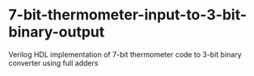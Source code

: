 # 7-bit-thermometer-input-to-3-bit-binary-output
Verilog HDL implementation of 7-bit thermometer code to 3-bit binary converter using full adders
